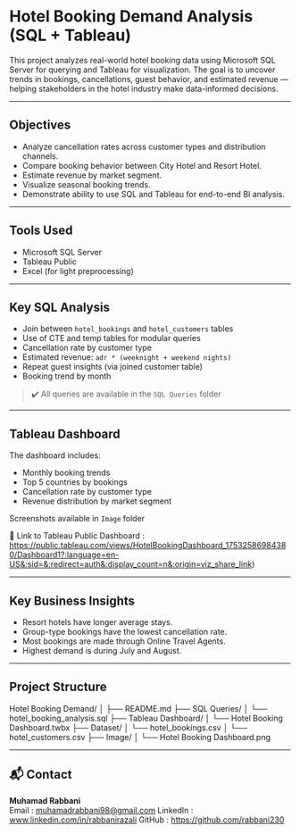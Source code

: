 # Hotel Booking Demand Analysis (SQL + Tableau)

This project analyzes real-world hotel booking data using Microsoft SQL Server for querying and Tableau for visualization. The goal is to uncover trends in bookings, cancellations, guest behavior, and estimated revenue — helping stakeholders in the hotel industry make data-informed decisions.

---

## Objectives
- Analyze cancellation rates across customer types and distribution channels.
- Compare booking behavior between City Hotel and Resort Hotel.
- Estimate revenue by market segment.
- Visualize seasonal booking trends.
- Demonstrate ability to use SQL and Tableau for end-to-end BI analysis.

---

## Tools Used
- Microsoft SQL Server
- Tableau Public
- Excel (for light preprocessing)

---

## Key SQL Analysis
- Join between `hotel_bookings` and `hotel_customers` tables
- Use of CTE and temp tables for modular queries
- Cancellation rate by customer type  
- Estimated revenue: `adr * (weeknight + weekend nights)`
- Repeat guest insights (via joined customer table)
- Booking trend by month

> ✔️ All queries are available in the `SQL Queries` folder

---

## Tableau Dashboard
The dashboard includes:
- Monthly booking trends
- Top 5 countries by bookings
- Cancellation rate by customer type
- Revenue distribution by market segment

 Screenshots available in `Image` folder

🔗 Link to Tableau Public Dashboard : https://public.tableau.com/views/HotelBookingDashboard_17532586984380/Dashboard1?:language=en-US&:sid=&:redirect=auth&:display_count=n&:origin=viz_share_link)

---

## Key Business Insights
- Resort hotels have longer average stays.
- Group-type bookings have the lowest cancellation rate.
- Most bookings are made through Online Travel Agents.
- Highest demand is during July and August.

---

## Project Structure

Hotel Booking Demand/
│
├── README.md
├── SQL Queries/
│ └── hotel_booking_analysis.sql
├── Tableau Dashboard/
│ └── Hotel Booking Dashboard.twbx
├── Dataset/
│ └── hotel_bookings.csv
│ └── hotel_customers.csv
├── Image/
│ └── Hotel Booking Dashboard.png

---

## 📬 Contact
**Muhamad Rabbani**  
Email : muhamadrabbani98@gmail.com
LinkedIn : www.linkedin.com/in/rabbanirazali
GitHub : https://github.com/rabbani230

